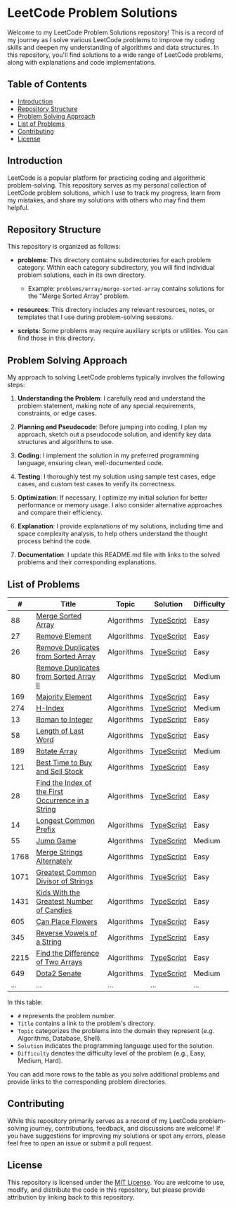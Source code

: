 # LeetCode Problem Solutions

Welcome to my LeetCode Problem Solutions repository! This is a record of my journey as I solve various LeetCode problems to improve my coding skills and deepen my understanding of algorithms and data structures. In this repository, you'll find solutions to a wide range of LeetCode problems, along with explanations and code implementations.

## Table of Contents

- [Introduction](#introduction)
- [Repository Structure](#repository-structure)
- [Problem Solving Approach](#problem-solving-approach)
- [List of Problems](#list-of-problems)
- [Contributing](#contributing)
- [License](#license)

## Introduction

LeetCode is a popular platform for practicing coding and algorithmic problem-solving. This repository serves as my personal collection of LeetCode problem solutions, which I use to track my progress, learn from my mistakes, and share my solutions with others who may find them helpful.

## Repository Structure

This repository is organized as follows:

- **problems**: This directory contains subdirectories for each problem category. Within each category subdirectory, you will find individual problem solutions, each in its own directory.

  - Example: `problems/array/merge-sorted-array` contains solutions for the "Merge Sorted Array" problem.

- **resources**: This directory includes any relevant resources, notes, or templates that I use during problem-solving sessions.

- **scripts**: Some problems may require auxiliary scripts or utilities. You can find those in this directory.

## Problem Solving Approach

My approach to solving LeetCode problems typically involves the following steps:

1. **Understanding the Problem**: I carefully read and understand the problem statement, making note of any special requirements, constraints, or edge cases.

2. **Planning and Pseudocode**: Before jumping into coding, I plan my approach, sketch out a pseudocode solution, and identify key data structures and algorithms to use.

3. **Coding**: I implement the solution in my preferred programming language, ensuring clean, well-documented code.

4. **Testing**: I thoroughly test my solution using sample test cases, edge cases, and custom test cases to verify its correctness.

5. **Optimization**: If necessary, I optimize my initial solution for better performance or memory usage. I also consider alternative approaches and compare their efficiency.

6. **Explanation**: I provide explanations of my solutions, including time and space complexity analysis, to help others understand the thought process behind the code.

7. **Documentation**: I update this README.md file with links to the solved problems and their corresponding explanations.

## List of Problems

| #    | Title                                                                                                                                   | Topic      | Solution                                                                                                                   | Difficulty |
| ---- | --------------------------------------------------------------------------------------------------------------------------------------- | ---------- | -------------------------------------------------------------------------------------------------------------------------- | ---------- |
| 88   | [Merge Sorted Array](https://leetcode.com/problems/merge-sorted-array/)                                                                 | Algorithms | [TypeScript](./problems/algorithms/mergeSortedArray/MergeSortedArray.ts)                                                   | Easy       |
| 27   | [Remove Element](https://leetcode.com/problems/remove-element/)                                                                         | Algorithms | [TypeScript](./problems/algorithms/removeElement/RemoveElement.ts)                                                         | Easy       |
| 26   | [Remove Duplicates from Sorted Array](https://leetcode.com/problems/remove-duplicates-from-sorted-array/)                               | Algorithms | [TypeScript](./problems/algorithms/removeDuplicatesFromSortedArray/RemoveDuplicatesFromSortedArray.ts)                     | Easy       |
| 80   | [Remove Duplicates from Sorted Array II](https://leetcode.com/problems/remove-duplicates-from-sorted-array-ii/)                         | Algorithms | [TypeScript](./problems/algorithms/removeDuplicatesFromSortedArrayIi/RemoveDuplicatesFromSortedArrayIi.ts)                 | Medium     |
| 169  | [Majority Element](https://leetcode.com/problems/majority-element/)                                                                     | Algorithms | [TypeScript](./problems/algorithms/majorityElement/MajorityElement.ts)                                                     | Easy       |
| 274  | [H-Index](https://leetcode.com/problems/h-index/)                                                                                       | Algorithms | [TypeScript](./problems/algorithms/hIndex/HIndex.ts)                                                                       | Medium     |
| 13   | [Roman to Integer](https://leetcode.com/problems/roman-to-integer/)                                                                     | Algorithms | [TypeScript](./problems/algorithms/romanToInteger/RomanToInteger.ts)                                                       | Easy       |
| 58   | [Length of Last Word](https://leetcode.com/problems/length-of-last-word/)                                                               | Algorithms | [TypeScript](./problems/algorithms/lengthOfLastWord/LengthOfLastWord.ts)                                                   | Easy       |
| 189  | [Rotate Array](https://leetcode.com/problems/rotate-array/)                                                                             | Algorithms | [TypeScript](./problems/algorithms/rotateArray/RotateArray.ts)                                                             | Medium     |
| 121  | [Best Time to Buy and Sell Stock](https://leetcode.com/problems/best-time-to-buy-and-sell-stock/)                                       | Algorithms | [TypeScript](./problems/algorithms/bestTimeToBuyAndSellStock/BestTimeToBuyAndSellStock.ts)                                 | Easy       |
| 28   | [Find the Index of the First Occurrence in a String](https://leetcode.com/problems/find-the-index-of-the-first-occurrence-in-a-string/) | Algorithms | [TypeScript](./problems/algorithms/findTheIndexOfTheFirstOccurrenceInAString/FindTheIndexOfTheFirstOccurrenceInAString.ts) | Easy       |
| 14   | [Longest Common Prefix](https://leetcode.com/problems/longest-common-prefix/)                                                           | Algorithms | [TypeScript](./problems/algorithms/longestCommonPrefix/LongestCommonPrefix.ts)                                             | Easy       |
| 55   | [Jump Game](https://leetcode.com/problems/jump-game/)                                                                                   | Algorithms | [TypeScript](./problems/algorithms/jumpGame/JumpGame.ts)                                                                   | Medium     |
| 1768 | [Merge Strings Alternately](https://leetcode.com/problems/merge-strings-alternately/)                                                   | Algorithms | [TypeScript](./problems/algorithms/mergeStringsAlternately/MergeStringsAlternately.ts)                                     | Easy       |
| 1071 | [Greatest Common Divisor of Strings](https://leetcode.com/problems/greatest-common-divisor-of-strings/)                                 | Algorithms | [TypeScript](./problems/algorithms/greatestCommonDivisorOfStrings/GreatestCommonDivisorOfStrings.ts)                       | Easy       |
| 1431 | [Kids With the Greatest Number of Candies](https://leetcode.com/problems/kids-with-the-greatest-number-of-candies/)                     | Algorithms | [TypeScript](./problems/algorithms/kidsWithTheGreatestNumberOfCandies/KidsWithTheGreatestNumberOfCandies.ts)               | Easy       |
| 605  | [Can Place Flowers](https://leetcode.com/problems/can-place-flowers/)                                                                   | Algorithms | [TypeScript](./problems/algorithms/canPlaceFlowers/CanPlaceFlowers.ts)                                                     | Easy       |
| 345  | [Reverse Vowels of a String](https://leetcode.com/problems/reverse-vowels-of-a-string/)                                                 | Algorithms | [TypeScript](./problems/algorithms/reverseVowelsOfAString/ReverseVowelsOfAString.ts)                                       | Easy       |
| 2215 | [Find the Difference of Two Arrays](https://leetcode.com/problems/find-the-difference-of-two-arrays/)                                   | Algorithms | [TypeScript](./problems/algorithms/findTheDifferenceOfTwoArrays/FindTheDifferenceOfTwoArrays.ts)                           | Easy       |
| 649  | [Dota2 Senate](https://leetcode.com/problems/dota2-senate/)                                                                             | Algorithms | [TypeScript](./problems/algorithms/dota2Senate/Dota2Senate.ts)                                                             | Medium     |
| ...  | ...                                                                                                                                     | ...        | ...                                                                                                                        | ...        |

In this table:

- `#` represents the problem number.
- `Title` contains a link to the problem's directory.
- `Topic` categorizes the problems into the domain they represent (e.g. Algorithms, Database, Shell).
- `Solution` indicates the programming language used for the solution.
- `Difficulty` denotes the difficulty level of the problem (e.g., Easy, Medium, Hard).

You can add more rows to the table as you solve additional problems and provide links to the corresponding problem directories.

## Contributing

While this repository primarily serves as a record of my LeetCode problem-solving journey, contributions, feedback, and discussions are welcome! If you have suggestions for improving my solutions or spot any errors, please feel free to open an issue or submit a pull request.

## License

This repository is licensed under the [MIT License](LICENSE). You are welcome to use, modify, and distribute the code in this repository, but please provide attribution by linking back to this repository.
